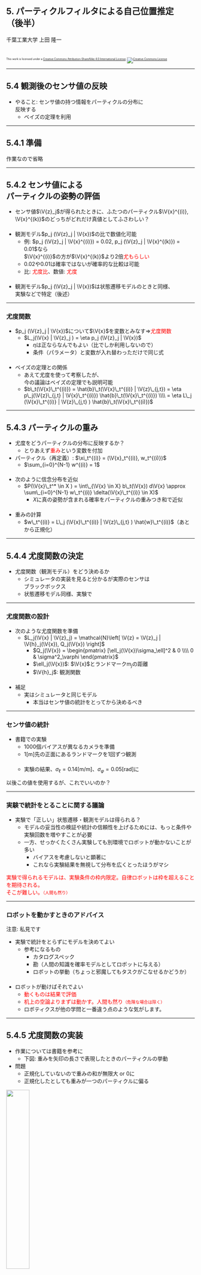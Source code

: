 $\newcommand{\V}[1]{\boldsymbol{#1}}$

# <span style="font-size:80%">5. パーティクルフィルタによる自己位置推定<br />（後半）</span>

千葉工業大学 上田 隆一

<br />

<p style="font-size:50%">
This work is licensed under a <a rel="license" href="http://creativecommons.org/licenses/by-sa/4.0/">Creative Commons Attribution-ShareAlike 4.0 International License</a>.
<a rel="license" href="http://creativecommons.org/licenses/by-sa/4.0/">
<img alt="Creative Commons License" style="border-width:0" src="https://i.creativecommons.org/l/by-sa/4.0/88x31.png" /></a>
</p>

---

## 5.4 観測後のセンサ値の反映

* やること: センサ値の持つ情報をパーティクルの分布に<br />反映する
    * ベイズの定理を利用

---

## 5.4.1 準備 

作業なので省略

---

## 5.4.2 センサ値による<br />パーティクルの姿勢の評価

* センサ値$\V{z}_j$が得られたときに、ふたつのパーティクル$\V{x}^{(i)}, \V{x}^{(k)}$のどっちがどれだけ真値としてふさわしい？<br />　
* 観測モデル$p_j (\V{z}_j | \V{x})$の比で数値化可能
    * 例: $p_j (\V{z}_j | \V{x}^{(i)}) = 0.02, p_j (\V{z}_j | \V{x}^{(k)}) = 0.01$なら<br />$\V{x}^{(i)}$の方が$\V{x}^{(k)}$より2倍<span style="color:red">尤もらしい</span>
    * $0.02$や$0.01$は確率ではないが確率的な比較は可能
    * 比: <span style="color:red">尤度比</span>、数値: <span style="color:red">尤度</span><br />　
* 観測モデル$p_j (\V{z}_j | \V{x})$は状態遷移モデルのときと同様、<br />実験などで特定（後述）


---

### 尤度関数

* $p_j (\V{z}_j | \V{x})$について$\V{x}$を変数とみなす$\Longrightarrow$<span style="color:red">尤度関数</span><br />
    * $L_j(\V{x} | \V{z}_j ) = \eta p_j (\V{z}_j | \V{x})$
        * $\eta$は正ならなんでもよい（比でしか利用しないので）
        * 条件（パラメータ）と変数が入れ替わっただけで同じ式<br />　
* ベイズの定理との関係
    * あえて尤度を使って考察したが、<br />今の議論はベイズの定理でも説明可能
    * $b\_t(\V{x}\_t^{(i)}) = \hat{b}\_t(\V{x}\_t^{(i)} | \V{z}\_{j,t}) = \eta p\_j(\V{z}\_{j,t} | \V{x}\_t^{(i)}) \hat{b}\_t(\V{x}\_t^{(i)}) \\\\ = \eta L\_j (\V{x}\_t^{(i)} | \V{z}\_{j,t} ) \hat{b}\_t(\V{x}\_t^{(i)})$



---

## 5.4.3 パーティクルの重み

* 尤度をどうパーティクルの分布に反映するか？
    * とりあえず<span style="color:red">重み</span>という変数を付加
* パーティクル（再定義）: $\xi_t^{(i)} = (\V{x}_t^{(i)}, w_t^{(i)})$
    * $\sum_{i=0}^{N-1} w^{(i)} = 1$<br />　
* 次のように信念分布を近似
    * $P(\V{x}\_t^* \in X ) = \int\_{\V{x} \in X} b\_t(\V{x}) d\V{x} \approx \sum\_{i=0}^{N-1} w\_t^{(i)} \delta(\V{x}\_t^{(i)} \in X)$
        * $X$に真の姿勢が含まれる確率をパーティクルの重みつき和で近似<br />　
* 重みの計算
    * $w\_t^{(i)} = L\_j (\V{x}\_t^{(i)} | \V{z}\_{j,t} ) \hat{w}\_t^{(i)}$（あとから正規化）

---

## 5.4.4 尤度関数の決定

* 尤度関数（観測モデル）をどう決めるか
    * シミュレータの実装を見ると分かるが実際のセンサは<br />ブラックボックス
    * 状態遷移モデル同様、実験で

---

### 尤度関数の設計

* 次のような尤度関数を準備
    * $L_j(\V{x} | \V{z}_j) = \mathcal{N}\left[ \V{z} = \V{z}_j | \V{h}_j(\V{x}), Q_j(\V{x}) \right]$
        * $Q_j(\V{x}) = \begin{pmatrix} [\ell_j(\V{x})\sigma_\ell]^2 & 0 \\\\ 0 & \sigma^2_\varphi \end{pmatrix}$
        * $\ell_j(\V{x})$: $\V{x}$とランドマーク$\text{m}_j$の距離
        * $\V{h}_j$: 観測関数<br />　
* 補足
    * 実はシミュレータと同じモデル
        * 本当はセンサ値の統計をとってから決めるべき

---

### センサ値の統計

* 書籍での実験
    * 1000個バイアスが異なるカメラを準備
    * 1[m]先の正面にあるランドマークを1回ずつ観測<br />　
    * 実験の結果、$\sigma_\ell= 0.14$[m/m]、$\sigma_\varphi = 0.05$[rad]に


以後この値を使用するが、これでいいのか？

---

### 実験で統計をとることに関する議論

* 実験で「正しい」状態遷移・観測モデルは得られる？
    * モデルの妥当性の検証や統計の信頼性を上げるためには、もっと条件や実験回数を増やすことが必要
    * 一方、せっかくたくさん実験しても別環境でロボットが動かないことが多い
        * バイアスを考慮しないと顕著に
        * これなら実験結果を無視して分布を広くとったほうがマシ

<span style="color:red">実験で得られるモデルは、実験条件の枠内限定。自律ロボットは枠を超えることを期待される。<br />そこが難しい。<span style="font-size:80%">（人間も然り）</span></span>

---

### ロボットを動かすときのアドバイス

注意: 私見です

* 実験で統計をとらずにモデルを決めてよい
    * 参考になるもの
        * カタログスペック
        * 勘（人間の知識を確率モデルとしてロボットに与える）
        * ロボットの挙動（ちょっと邪魔してもタスクがこなせるかどうか）<br />　
* ロボットが動けばそれでよい
   * <span style="color:red">動くものは結果で評価</span>
   * <span style="color:red">机上の空論よりまずは動かす。人間も然り<span style="font-size:80%">（危険な場合は除く）</span></span>
   * ロボティクスが他の学問と一番違う点のような気がします。


---

## 5.4.5 尤度関数の実装

* 作業については書籍を参考に
    * 下図: 重みを矢印の長さで表現したときのパーティクルの挙動
* 問題
    * 正規化していないので重みの和が無限大 or 0に
    * 正規化したとしても重みが一つのパーティクルに偏る

<img width="35%" src="./figs/mcl_sensor_update.gif" />

---

## 5.5 リサンプリング

* 重みの偏りの解決
* やること
    * 重みの大きいパーティクルを複数に分割
    * 一方で、パーティクルの数を一定に保つ<br />　
* 「リサンプリング」という方法で実装
    * サンプリング: アンケートなどをとるときに母集団から<br />標本を選ぶこと
    * リサンプリング: サンプリングされた標本から、<br />標本を使ってもう一度サンプリング<br />
（ややこしいので具体例で説明）

---

## 5.5.1 単純なリサンプリングの<br />実装

* 次のようなリサンプリングのアルゴリズムを考える
    1. パーティクルから一つパーティクルを選ぶ
        * 選ばれる確率 $\propto $重み
    2. 選んだパーティクルのコピーを作成
        * コピーの重みは$1/N$に
    3. 1, 2を$N$回反復。$N$個のコピーを新たなパーティクルの集合に

<img width="50%" src="./figs/resampling.jpg" />

---

### リサンプリングの効果

* 重みの小さいパーティクル<br />$\Longrightarrow$選ばれにくく消失
* 重みの大きいパーティクル<br />$\Longrightarrow$何度も選ばれる
    * 重みは発散せずに抑えられる<br />　
* 効果
    * 重みが偏らず推定が安定
    * 高確率の領域にパーティクルを集中
    * （低確率の部分は打ち切られる）

<img width="38%" src="./figs/mcl_simple_resampling.gif" />

---

### 単純なリサンプリングの問題点

* コピーを作るときの計算量が$O(\log N)$
    * 全体で$O(N \log N)$<br />
$\Longrightarrow$2倍速い計算機を買ってきても<br />パーティクルの数を2倍にできない<br />　
* パーティクルの選び方が偏る
    * 例: 重み$0.2$のパーティクル5個から5個選ぶ場合<br />
$\Longrightarrow$それぞれが1個ずつきれいに選ばれる確率は低い

---

## 5.5.2 系統サンプリングによる<br />リサンプリングの実装

* 方法
    * パーティクルの重みを積み上げたリストを作成
    * $1/N$ずつリストを進んでパーティクルを$N$個コピー
        * 最初の位置だけ乱数で選ぶ
    * コピーの重みを$1/N$にして新たなパーティクルの集合とする

<img width="80%" src="./figs/systematic_sampling.jpg" />

---

### 系統サンプリングの効果

* 左: 単純なリサンプリング
    * 何も観測していないのにパーティクルが複数のクラスタに分離
        * 理由: 重みが同じでも選ばれないパーティクルが発生
* 右: 系統サンプリングによるリサンプリング
    * 全パーティクルの重みが同じなら全て選ばれる

<img width="38%" src="./figs/mcl_simple_resampling.gif" />&nbsp;&nbsp;
<img width="38%" src="./figs/mcl_sys_resampling.gif" />

---

## 5.6 出力の実装

* 推定結果として、センサ値の反映直後で重みが最大の<br />パーティクルの姿勢を返すコードを書く作業
    * あくまで便宜的なもの
    * 本当はパーティクルの分布（信念分布）自体が推定結果<br />　
* 他にパーティクルの姿勢の平均値を返す方法もある
    * 分布が二つ以上の集団に分かれていると不適切な結果を返す

結局、分布から姿勢を一つ決めることはできない<br />$\Longrightarrow$12章のPOMDPでこのテーマを扱う

---

## 5.7 まとめ

* ベイズフィルタを導出<br />　
* MCLというアルゴリズムでベイズフィルタを実装
    * サンプリングに関するアルゴリズムを駆使<br />　
* 「正しい状態遷移モデル、観測モデル」に対する考察
    * 動かしたい環境でロボットが動くモデルが良いモデル
    * 実験室でチューニングの果てに得た精度には意義があまりないので論文を読むときに注意
